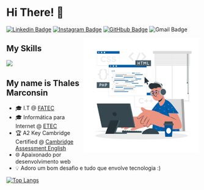 
<h1>Hi There! 👋</h1>

[![Linkedin Badge](https://img.shields.io/badge/LinkedIn-0077B5?style=for-the-badge&logo=linkedin&logoColor=white&link=https://www.linkedin.com/in/thales-marconsin/)](https://www.linkedin.com/in/thales-marconsin/)
[![Instagram Badge](https://img.shields.io/badge/Instagram-E4405F?style=for-the-badge&logo=instagram&logoColor=white)](https://www.instagram.com/thalesmarconsini)
[![GitHbub Badge](https://img.shields.io/badge/GitHub-100000?style=for-the-badge&logo=github&logoColor=white)](https://github.com/thalesmarconsin)
![Gmail Badge](https://img.shields.io/badge/thalesmarconsini188@gmail.com-D14836?style=for-the-badge&logo=gmail&logoColor=white)

<img align="right" alt="Code boy image" src="./codeboy.png"  width="300px"/>

## My Skills

<img src="https://skillicons.dev/icons?i=html,css,js,ts,angular,laravel,vscode,git,github&theme=dark" />


## My name is Thales Marconsin
- 🎓 I.T @ [FATEC](https://www.fatecjales.edu.br/)
- 🎓 Informática para Internet @ [ETEC](https://etecsantafedosul.com.br/)
- 🏆 A2 Key Cambridge Certified @ [Cambridge Assessment English](https://www.cambridgeenglish.org/br/)
- 🌐 Apaixonado por desenvolvimento web
- 💡 Adoro um bom desafio e tudo que envolve tecnologia :)

<div align="left">


 [![Top Langs](https://github-readme-stats.vercel.app/api/top-langs/?username=thalesmarconsin)](https://github.com/anuraghazra/github-readme-stats)

 </div>
